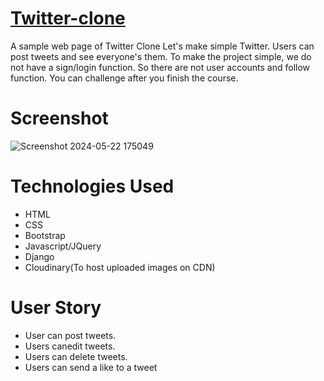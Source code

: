 # [Twitter-clone]()
A sample web page of Twitter Clone Let's make simple Twitter. Users can post tweets and see everyone's them. To make the project simple, we do not have a sign/login function. So there are not user accounts and follow function. You can challenge after you finish the course.
# Screenshot
![Screenshot 2024-05-22 175049](https://github.com/Luckynuk/TWITTER/assets/166665752/d1b372a8-cba1-41f2-a4bd-8d5d41183783)


# Technologies Used
* HTML
* CSS
* Bootstrap
* Javascript/JQuery
* Django
* Cloudinary(To host uploaded images on CDN)
# User Story
* User can post tweets.
* Users canedit tweets.
* Users can delete tweets.
* Users can send a like to a tweet
